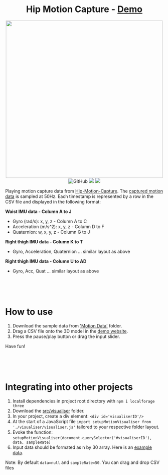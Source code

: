 <h1 align="center"> Hip Motion Capture - <a href="https://menglinmaker-hip-motion-player.netlify.app/">Demo</a></h1>

<div align="center">
  <img width="500" src="https://user-images.githubusercontent.com/39476147/189935030-371cc4b4-a2a7-4ff3-9d71-7a1369c090a9.gif"
  href="https://menglinmaker-hip-motion-player.netlify.app/"/>
</div>

<div flex align="center">
  <img alt="GitHub" src="https://img.shields.io/github/license/menglinmaker/Hip-Motion-Player?style=flat-square">
  <img src="https://img.shields.io/github/languages/code-size/menglinmaker/Hip-Motion-Player?style=flat-square">
  <img src="https://img.shields.io/website?down_color=red&down_message=offline&up_color=success&up_message=online&url=https://menglinmaker-hip-motion-player.netlify.app/&style=flat-square">
</div>

Playing motion capture data from [Hip-Motion-Capture](https://github.com/MengLinMaker/Hip-Motion-Capture). The [captured motion data](https://github.com/MengLinMaker/Hip-Motion-Player/tree/main/Motion%20Data) is sampled at 50Hz. Each timestamp is represented by a row in the CSV file and displayed in the following format:

**Waist IMU data - Column A to J**
* Gyro (rad/s): x, y, z - Column A to C
* Acceleration (m/s^2): x, y, z - Column D to F
* Quaternion: w, x, y, z - Column G to J

**Right thigh IMU data - Column K to T**
* Gyro, Acceleration, Quaternion ... similar layout as above

**Right thigh IMU data - Column U to AD**
* Gyro, Acc, Quat ... similar layout as above



<div>&nbsp</div><div>&nbsp</div><div>&nbsp</div>

# How to use
1. Download the sample data from ['Motion Data'](https://github.com/MengLinMaker/Hip-Motion-Player/tree/main/Motion%20Data) folder.
2. Drag a CSV file onto the 3D model in the [demo website](https://menglinmaker-hip-motion-player.netlify.app/).
3. Press the pause/play button or drag the input slider.

Have fun!

<div>&nbsp</div><div>&nbsp</div><div>&nbsp</div>

# Integrating into other projects
1. Install dependencies in project root directory with `npm i localforage three`
2. Download the [src/visualiser](https://github.com/MengLinMaker/Hip-Motion-Player/tree/main/src/visualiser) folder.
3. In your project, create a div element: `<div id='visualiserID'/>`
4. At the start of a JavaScript file `import setupMotionVisualiser from './visualiser/visualiser.js'` tailored to your respective folder layout.
5. Evoke the function: `setupMotionVisualiser(document.querySelector('#visualiserID'), data, sampleRate)`
6. Input data should be formated as n by 30 array. Here is an [example data](https://github.com/MengLinMaker/Hip-Motion-Player/blob/main/src/sampleData.js).

Note: By default `data=null` and `sampleRate=50`. You can drag and drop CSV files
